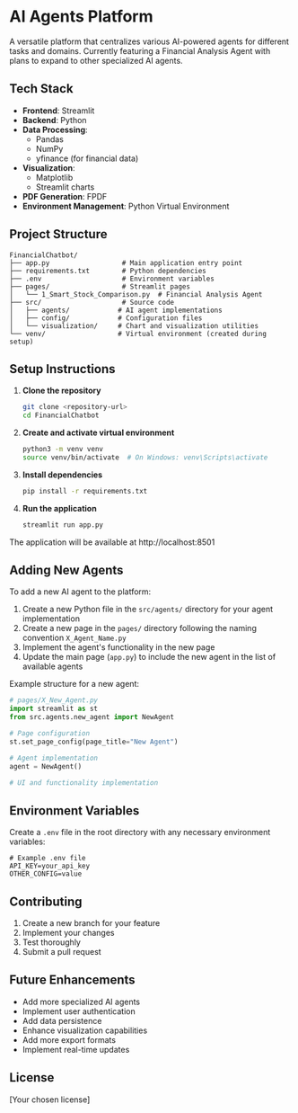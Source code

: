 # AI Agents Platform

A versatile platform that centralizes various AI-powered agents for different tasks and domains. Currently featuring a Financial Analysis Agent with plans to expand to other specialized AI agents.

## Tech Stack

- **Frontend**: Streamlit
- **Backend**: Python
- **Data Processing**: 
  - Pandas
  - NumPy
  - yfinance (for financial data)
- **Visualization**:
  - Matplotlib
  - Streamlit charts
- **PDF Generation**: FPDF
- **Environment Management**: Python Virtual Environment

## Project Structure

```
FinancialChatbot/
├── app.py                  # Main application entry point
├── requirements.txt        # Python dependencies
├── .env                    # Environment variables
├── pages/                  # Streamlit pages
│   └── 1_Smart_Stock_Comparison.py  # Financial Analysis Agent
├── src/                    # Source code
│   ├── agents/            # AI agent implementations
│   ├── config/            # Configuration files
│   └── visualization/     # Chart and visualization utilities
└── venv/                  # Virtual environment (created during setup)
```

## Setup Instructions

1. **Clone the repository**
   ```bash
   git clone <repository-url>
   cd FinancialChatbot
   ```

2. **Create and activate virtual environment**
   ```bash
   python3 -m venv venv
   source venv/bin/activate  # On Windows: venv\Scripts\activate
   ```

3. **Install dependencies**
   ```bash
   pip install -r requirements.txt
   ```

4. **Run the application**
   ```bash
   streamlit run app.py
   ```

The application will be available at http://localhost:8501

## Adding New Agents

To add a new AI agent to the platform:

1. Create a new Python file in the `src/agents/` directory for your agent implementation
2. Create a new page in the `pages/` directory following the naming convention `X_Agent_Name.py`
3. Implement the agent's functionality in the new page
4. Update the main page (`app.py`) to include the new agent in the list of available agents

Example structure for a new agent:
```python
# pages/X_New_Agent.py
import streamlit as st
from src.agents.new_agent import NewAgent

# Page configuration
st.set_page_config(page_title="New Agent")

# Agent implementation
agent = NewAgent()

# UI and functionality implementation
```

## Environment Variables

Create a `.env` file in the root directory with any necessary environment variables:

```
# Example .env file
API_KEY=your_api_key
OTHER_CONFIG=value
```

## Contributing

1. Create a new branch for your feature
2. Implement your changes
3. Test thoroughly
4. Submit a pull request

## Future Enhancements

- Add more specialized AI agents
- Implement user authentication
- Add data persistence
- Enhance visualization capabilities
- Add more export formats
- Implement real-time updates

## License

[Your chosen license] 